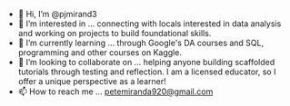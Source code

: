 - 👋 Hi, I’m @pjmirand3
- 👀 I’m interested in ... connecting with locals interested in data analysis and working on projects to build foundational skills.
- 🌱 I’m currently learning ... through Google's DA courses and SQL, programming and other courses on Kaggle.
- 💞️ I’m looking to collaborate on ... helping anyone building scaffolded tutorials through testing and reflection. I am a licensed educator, so I offer a unique perspective as a learner!
- 📫 How to reach me ... petemiranda920@gmail.com

<!---
pjmirand3/pjmirand3 is a ✨ special ✨ repository because its `README.md` (this file) appears on your GitHub profile.
You can click the Preview link to take a look at your changes.
--->
